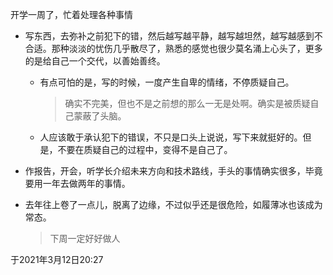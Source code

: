 开学一周了，忙着处理各种事情

- 写东西，去弥补之前犯下的错，然后越写越平静，越写越坦然，越写越感到不合适。那种淡淡的忧伤几乎散尽了，熟悉的感觉也很少莫名涌上心头了，更多的是给自己一个交代，以善始善终。

  - 有点可怕的是，写的时候，一度产生自卑的情绪，不停质疑自己。

    > 确实不完美，但也不是之前想的那么一无是处啊。确实是被质疑自己蒙蔽了头脑。

  - 人应该敢于承认犯下的错误，不只是口头上说说，写下来就挺好的。但是，不要在质疑自己的过程中，变得不是自己了。

- 作报告，开会，听学长介绍未来方向和技术路线，手头的事情确实很多，毕竟要用一年去做两年的事情。

- 去年往上卷了一点儿，脱离了边缘，不过似乎还是很危险，如履薄冰也该成为常态。

  > 下周一定好好做人  

于2021年3月12日20:27